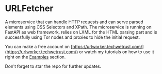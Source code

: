 # URLFetcher
A microservice that can handle HTTP requests and can serve parsed elements using CSS Selectors and XPath.
The microservice is running on FastAPI as web framework, relies on LXML for the HTML parsing part and is successfully using Tor nodes and proxies to hide the initial request.

You can make a free account on [https://urlworker.techwetrust.com/](https://urlworker.techwetrust.com/) or watch my tutorials on how to use it right on the [Examples](https://urlworker.techwetrust.com/examples/) section.

Don't forget to star the repo for further updates.
